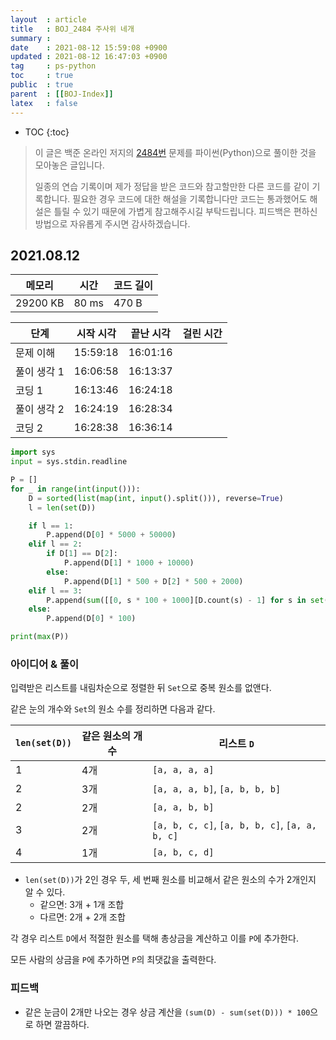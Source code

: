 ```yaml
---
layout  : article
title   : BOJ_2484 주사위 네개
summary : 
date    : 2021-08-12 15:59:08 +0900
updated : 2021-08-12 16:47:03 +0900
tag     : ps-python
toc     : true
public  : true
parent  : [[BOJ-Index]]
latex   : false
---
```

* TOC
{:toc}

> 이 글은 백준 온라인 저지의 [2484번](https://www.acmicpc.net/problem/2484) 문제를 파이썬(Python)으로 풀이한 것을 모아놓은 글입니다.
>
> 일종의 연습 기록이며 제가 정답을 받은 코드와 참고할만한 다른 코드를 같이 기록합니다. 필요한 경우 코드에 대한 해설을 기록합니다만 코드는 통과했어도 해설은 틀릴 수 있기 때문에 가볍게 참고해주시길 부탁드립니다. 피드백은 편하신 방법으로 자유롭게 주시면 감사하겠습니다.

## 2021.08.12

| 메모리    | 시간   | 코드 길이 |
| --------- | -----  | --------- |
| 29200 KB  | 80 ms  | 470 B     |

| 단계        | 시작 시각 | 끝난 시각 | 걸린 시간 |
| ---------   | --------- | --------- | --------- |
| 문제 이해   | 15:59:18  | 16:01:16  |           |
| 풀이 생각 1 | 16:06:58  | 16:13:37  |           |
| 코딩 1      | 16:13:46  | 16:24:18  |           |
| 풀이 생각 2 | 16:24:19  | 16:28:34  |           |
| 코딩 2      | 16:28:38  | 16:36:14  |           |

```python
import sys
input = sys.stdin.readline

P = []
for _ in range(int(input())):
    D = sorted(list(map(int, input().split())), reverse=True)
    l = len(set(D))

    if l == 1:
        P.append(D[0] * 5000 + 50000)
    elif l == 2:
        if D[1] == D[2]:
            P.append(D[1] * 1000 + 10000)
        else:
            P.append(D[1] * 500 + D[2] * 500 + 2000)
    elif l == 3:
        P.append(sum([[0, s * 100 + 1000][D.count(s) - 1] for s in set(D)]))
    else:
        P.append(D[0] * 100)

print(max(P))
```

### 아이디어 & 풀이

입력받은 리스트를 내림차순으로 정렬한 뒤 `Set`으로 중복 원소를 없앤다.

같은 눈의 개수와 `Set`의 원소 수를 정리하면 다음과 같다.

| `len(set(D))` | 같은 원소의 개수 | 리스트 `D`                                     |
| ------------- | ---------------- | ---------------------------------------------- |
| 1             | 4개              | `[a, a, a, a]`                                 |
| 2             | 3개              | `[a, a, a, b]`, `[a, b, b, b]`                 |
| 2             | 2개              | `[a, a, b, b]`                                 |
| 3             | 2개              | `[a, b, c, c]`, `[a, b, b, c]`, `[a, a, b, c]` |
| 4             | 1개              | `[a, b, c, d]`                                 |

* `len(set(D))`가 2인 경우 두, 세 번째 원소를 비교해서 같은 원소의 수가 2개인지 알 수 있다.
    * 같으면: 3개 + 1개 조합
    * 다르면: 2개 + 2개 조합

각 경우 리스트 `D`에서 적절한 원소를 택해 총상금을 계산하고 이를 `P`에 추가한다.

모든 사람의 상금을 `P`에 추가하면 `P`의 최댓값을 출력한다.

### 피드백

* 같은 눈금이 2개만 나오는 경우 상금 계산을 `(sum(D) - sum(set(D))) * 100`으로 하면 깔끔하다.
